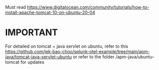 Must read https://www.digitalocean.com/community/tutorials/how-to-install-apache-tomcat-10-on-ubuntu-20-04

# IMPORTANT
For detailed on tomcat + java servlet on ubuntu, refer to this https://github.com/jek-bao-choo/splunk-otel-example/tree/main/apm-java/tomcat-java-servlet-ubuntu or refer to the folder /apm-java/ubuntu-tomcat for updates